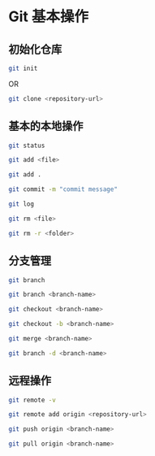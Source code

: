 # Git 基本操作

## 初始化仓库

```bash title="创建新的git仓库"
git init
```

OR

```bash title="克隆现有的git仓库"
git clone <repository-url>
```

## 基本的本地操作

```bash title="查看文件状态"
git status
```

```bash title="添加文件到暂存区"
git add <file>
```

```bash title="添加所有文件到暂存区"
git add .
```

```bash title="提交文件到仓库"
git commit -m "commit message"
```

```bash title="查看提交日志"
git log
```

```bash title="删除文件"
git rm <file>
```

```bash title="删除文件夹"
git rm -r <folder>
```

## 分支管理

```bash title="列出所有分支"
git branch
```

```bash title="创建新分支"
git branch <branch-name>
```

```bash title="切换分支"
git checkout <branch-name>
```

```bash title="创建新分支并切换"
git checkout -b <branch-name>
```

```bash title="合并分支"
git merge <branch-name>
```

```bash title="删除分支"
git branch -d <branch-name>
```

## 远程操作

```bash title="查看远程仓库"
git remote -v
```

```bash title="添加远程仓库"
git remote add origin <repository-url>
```

```bash title="推送到远程仓库"
git push origin <branch-name>
```

```bash title="从远程仓库拉取"
git pull origin <branch-name>
```

